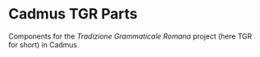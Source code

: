 # Cadmus TGR Parts

Components for the _Tradizione Grammaticale Romana_ project (here TGR for short) in Cadmus.
